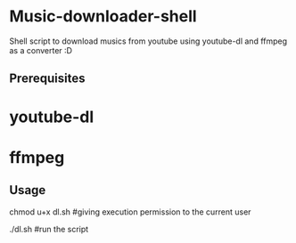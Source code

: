 # Music-downloader-shell
Shell script to download musics from youtube using youtube-dl and ffmpeg as a converter :D

## Prerequisites
# youtube-dl
# ffmpeg

## Usage

chmod u+x dl.sh #giving execution permission to the current user

./dl.sh #run the script
